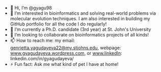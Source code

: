 - 👋 Hi, I’m @gyagu98
- 👀 I’m interested in bioinformatics and solving real-world problems via molecular evolution techniques. I am also interested in building my GitHub portfolio for all the code I do regularly!
- 🌱 I’m currently a Ph.D. candidate (3rd year) at St. John's University
- 💞️ I’m looking to collaborate on bioinformatics projects of all kinds!
- 📫 How to reach me: my email: genrietta.yagudayeva22@my.stjohns.edu, webpage: www.gyagudayeva.wordpress.com, or www.linkedIn: linkedin.com/in/gyagudayeva/
- ⚡ Fun fact: Ask me what kind of pet I have at home!

<!---
gyagu98/gyagu98 is a ✨ special ✨ repository because its `README.md` (this file) appears on your GitHub profile.
You can click the Preview link to take a look at your changes.
--->
